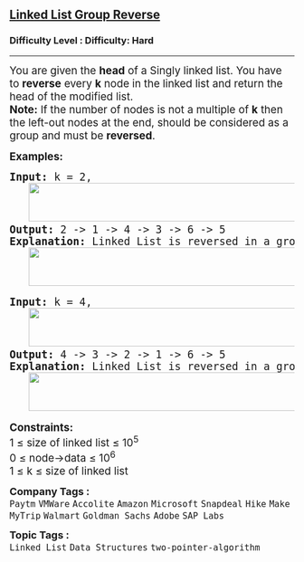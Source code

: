 <h2><a href="https://www.geeksforgeeks.org/problems/reverse-a-linked-list-in-groups-of-given-size/1?_gl=1*ggkhap*_up*MQ..&gclid=Cj0KCQjwwsrFBhD6ARIsAPnUFD3jBXXWsuK0q7W8DctMR1Fy1Uo_jTI-LWyO2ZeJldSJTILj5ojm_X0aAhd_EALw_wcB&gbraid=0AAAAAC9yBkCwW_LEVY7lbvV6XzYaRJuqH">Linked List Group Reverse</a></h2><h3>Difficulty Level : Difficulty: Hard</h3><hr><div class="problems_problem_content__Xm_eO"><p><span style="font-size: 14pt;">You are given the&nbsp;<strong>head</strong>&nbsp;of a Singly linked list. You have to&nbsp;<strong>reverse</strong>&nbsp;every&nbsp;<strong>k</strong>&nbsp;node in the linked list and return the head of the modified list.<br></span><span style="font-size: 14pt;"><strong>Note:</strong>&nbsp;If the number of nodes is not a multiple of&nbsp;<strong>k</strong>&nbsp;then the left-out nodes at the end, should be considered as a group and must be&nbsp;<strong>reversed</strong>.</span></p>
<p><span style="font-size: 14pt;"><strong>Examples:</strong></span></p>
<pre><span style="font-size: 14pt;"><strong>Input: </strong>k = 2,<br> &nbsp; <img src="https://media.geeksforgeeks.org/img-practice/prod/addEditProblem/908192/Web/Other/blobid0_1756125226.webp" width="589" height="68"><br><strong>Output: </strong>2 -&gt; 1 -&gt; 4 -&gt; 3 -&gt; 6 -&gt; 5<br><strong>Explanation:</strong> Linked List is reversed in a group of size k = 2.<br>   <img src="https://media.geeksforgeeks.org/img-practice/prod/addEditProblem/908192/Web/Other/blobid1_1756125284.webp" width="589" height="68"></span></pre>
<pre><span style="font-size: 14pt;"><strong>Input: </strong>k = 4,<br> &nbsp; <img src="https://media.geeksforgeeks.org/img-practice/prod/addEditProblem/908192/Web/Other/blobid2_1756125400.webp" width="589" height="68"><br><strong>Output: </strong>4 -&gt; 3 -&gt; 2 -&gt; 1 -&gt; 6 -&gt; 5<br><strong>Explanation: </strong>Linked List is reversed in a group of size k = 4.<br>   <img src="https://media.geeksforgeeks.org/img-practice/prod/addEditProblem/908192/Web/Other/blobid3_1756125453.webp" width="591" height="68"></span></pre>
<div><span style="font-size: 14pt;"><strong>Constraints:</strong></span></div>
<div><span style="font-size: 14pt;">1 ≤ size of linked list ≤ 10<sup>5</sup></span></div>
<div><span style="font-size: 14pt;">0 ≤ node-&gt;data ≤ 10<sup>6</sup></span><br><span style="font-size: 14pt;">1 ≤ k ≤&nbsp;size of linked list&nbsp;</span></div></div><p><span style=font-size:18px><strong>Company Tags : </strong><br><code>Paytm</code>&nbsp;<code>VMWare</code>&nbsp;<code>Accolite</code>&nbsp;<code>Amazon</code>&nbsp;<code>Microsoft</code>&nbsp;<code>Snapdeal</code>&nbsp;<code>Hike</code>&nbsp;<code>MakeMyTrip</code>&nbsp;<code>Walmart</code>&nbsp;<code>Goldman Sachs</code>&nbsp;<code>Adobe</code>&nbsp;<code>SAP Labs</code>&nbsp;<br><p><span style=font-size:18px><strong>Topic Tags : </strong><br><code>Linked List</code>&nbsp;<code>Data Structures</code>&nbsp;<code>two-pointer-algorithm</code>&nbsp;